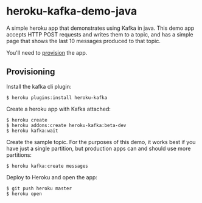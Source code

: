# heroku-kafka-demo-java

A simple heroku app that demonstrates using Kafka in java.
This demo app accepts HTTP POST requests and writes them to a topic, and has a simple page that shows the last 10 messages produced to that topic.

You'll need to [provision](#provisioning) the app.

## Provisioning

Install the kafka cli plugin:

```
$ heroku plugins:install heroku-kafka
```

Create a heroku app with Kafka attached:

```
$ heroku create
$ heroku addons:create heroku-kafka:beta-dev
$ heroku kafka:wait
```

Create the sample topic. For the purposes of this demo, it works best if you have just a single partition, but production apps can and should use more partitions:

```
$ heroku kafka:create messages
```

Deploy to Heroku and open the app:

```
$ git push heroku master
$ heroku open
```
